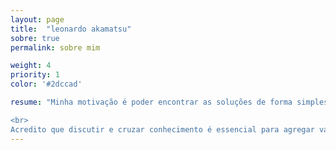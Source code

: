 ```yaml
---
layout: page
title:  "leonardo akamatsu"
sobre: true
permalink: sobre mim

weight: 4
priority: 1
color: '#2dccad'

resume: "Minha motivação é poder encontrar as soluções de forma simples e objetiva ao entender os pontos de vista, porém não dispenso experimentações com resultados inesperados que acrescentam singularidade aos projetos.

<br>
Acredito que discutir e cruzar conhecimento é essencial para agregar valor a qualquer coisa."
---
```

